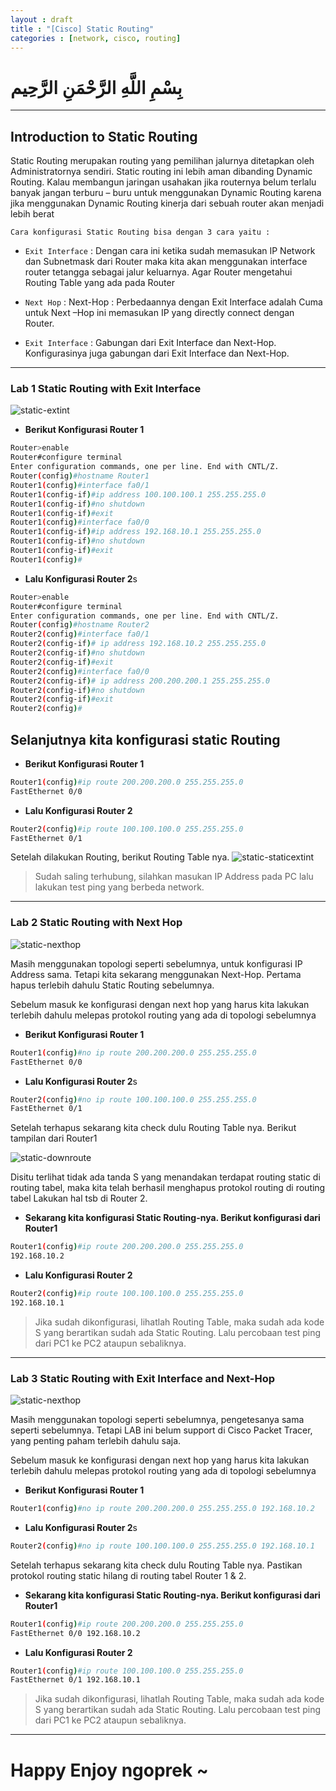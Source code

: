 ```yaml
---
layout : draft
title : "[Cisco] Static Routing"
categories : [network, cisco, routing]
---
```


# بِسْمِ اللَّهِ الرَّحْمَنِ الرَّحِيم

---

## Introduction to Static Routing   

Static Routing merupakan routing yang pemilihan jalurnya ditetapkan oleh
Administratornya sendiri. Static routing ini lebih aman dibanding Dynamic Routing. Kalau
membangun jaringan usahakan jika routernya belum terlalu banyak jangan terburu – buru untuk menggunakan Dynamic Routing karena jika menggunakan Dynamic Routing kinerja dari sebuah router akan menjadi lebih berat

`Cara konfigurasi Static Routing bisa dengan 3 cara yaitu :`

- `Exit Interface` : Dengan cara ini ketika sudah memasukan IP Network dan Subnetmask dari Router maka kita akan menggunakan interface router tetangga sebagai jalur keluarnya. Agar Router  mengetahui Routing Table yang ada pada Router

- `Next Hop`  :  Next-Hop : Perbedaannya dengan Exit Interface adalah Cuma untuk Next –Hop ini memasukan IP yang directly connect dengan Router.

- `Exit Interface` : Gabungan dari Exit Interface dan Next-Hop. Konfigurasinya juga gabungan dari Exit Interface dan Next-Hop.

--- 

###  Lab 1 Static Routing with Exit Interface

![static-extint](https://raw.githubusercontent.com/ammarun11/ammarun11.github.io/master/static/img/_posts/static-extint.png)

* **Berikut Konfigurasi Router 1**

``` BASH
Router>enable
Router#configure terminal
Enter configuration commands, one per line. End with CNTL/Z.
Router(config)#hostname Router1
Router1(config)#interface fa0/1
Router1(config-if)#ip address 100.100.100.1 255.255.255.0
Router1(config-if)#no shutdown
Router1(config-if)#exit
Router1(config)#interface fa0/0
Router1(config-if)#ip address 192.168.10.1 255.255.255.0
Router1(config-if)#no shutdown
Router1(config-if)#exit
Router1(config)#
```

* **Lalu Konfigurasi Router 2**s

``` BASH
Router>enable
Router#configure terminal
Enter configuration commands, one per line. End with CNTL/Z.
Router(config)#hostname Router2
Router2(config)#interface fa0/1
Router2(config-if)# ip address 192.168.10.2 255.255.255.0
Router2(config-if)#no shutdown
Router2(config-if)#exit
Router2(config)#interface fa0/0
Router2(config-if)# ip address 200.200.200.1 255.255.255.0
Router2(config-if)#no shutdown
Router2(config-if)#exit
Router2(config)#
```

## Selanjutnya kita konfigurasi static Routing

* **Berikut Konfigurasi Router 1**

``` BASH
Router1(config)#ip route 200.200.200.0 255.255.255.0
FastEthernet 0/0
```

* **Lalu Konfigurasi Router 2**

``` BASH
Router2(config)#ip route 100.100.100.0 255.255.255.0
FastEthernet 0/1
```

Setelah dilakukan Routing, berikut Routing Table nya.
![static-staticextint](https://raw.githubusercontent.com/ammarun11/ammarun11.github.io/master/static/img/_posts/static-hasilextint.png)

> Sudah saling terhubung, silahkan masukan IP Address pada PC lalu lakukan test ping yang berbeda network.

---

###  Lab 2 Static Routing with Next Hop

![static-nexthop](https://raw.githubusercontent.com/ammarun11/ammarun11.github.io/master/static/img/_posts/nexthop.png)

Masih menggunakan topologi seperti sebelumnya, untuk konfigurasi IP Address sama. Tetapi kita sekarang menggunakan Next-Hop. Pertama hapus terlebih dahulu Static Routing sebelumnya.

Sebelum masuk ke konfigurasi dengan next hop yang harus kita lakukan terlebih dahulu melepas protokol routing yang ada di topologi sebelumnya

* **Berikut Konfigurasi Router 1**

``` BASH
Router1(config)#no ip route 200.200.200.0 255.255.255.0
FastEthernet 0/0
```

* **Lalu Konfigurasi Router 2**s

``` BASH
Router2(config)#no ip route 100.100.100.0 255.255.255.0
FastEthernet 0/1
```

Setelah terhapus sekarang kita check dulu Routing Table nya. Berikut tampilan dari Router1

![static-downroute](https://raw.githubusercontent.com/ammarun11/ammarun11.github.io/master/static/img/_posts/static-downroute.png)

Disitu terlihat tidak ada tanda S yang menandakan terdapat routing static di routing tabel, maka kita telah berhasil menghapus protokol routing di routing tabel Lakukan hal tsb di Router 2.

* **Sekarang kita konfigurasi Static Routing-nya. Berikut konfigurasi dari Router1**

``` BASH
Router1(config)#ip route 200.200.200.0 255.255.255.0
192.168.10.2
```

* **Lalu Konfigurasi Router 2**

``` BASH
Router2(config)#ip route 100.100.100.0 255.255.255.0
192.168.10.1
```

> Jika sudah dikonfigurasi, lihatlah Routing Table, maka sudah ada kode S yang berartikan sudah ada Static Routing. Lalu percobaan test ping dari PC1 ke PC2 ataupun sebaliknya.

---

###  Lab 3 Static Routing with  Exit Interface and Next-Hop

![static-nexthop](https://raw.githubusercontent.com/ammarun11/ammarun11.github.io/master/static/img/_posts/static-extandnexthop)

Masih menggunakan topologi seperti sebelumnya, pengetesanya sama seperti
sebelumnya. Tetapi LAB ini belum support di Cisco Packet Tracer, yang penting paham terlebih
dahulu saja.

Sebelum masuk ke konfigurasi dengan next hop yang harus kita lakukan terlebih dahulu melepas protokol routing yang ada di topologi sebelumnya

* **Berikut Konfigurasi Router 1**

``` BASH
Router1(config)#no ip route 200.200.200.0 255.255.255.0 192.168.10.2
```

* **Lalu Konfigurasi Router 2**s

``` BASH
Router2(config)#no ip route 100.100.100.0 255.255.255.0 192.168.10.1
```

Setelah terhapus sekarang kita check dulu Routing Table nya. Pastikan protokol routing static hilang di routing tabel Router 1 & 2.

* **Sekarang kita konfigurasi Static Routing-nya. Berikut konfigurasi dari Router1**

``` BASH
Router1(config)#ip route 200.200.200.0 255.255.255.0
FastEthernet 0/0 192.168.10.2
```

* **Lalu Konfigurasi Router 2**

``` BASH
Router1(config)#ip route 100.100.100.0 255.255.255.0
FastEthernet 0/1 192.168.10.1
```

> Jika sudah dikonfigurasi, lihatlah Routing Table, maka sudah ada kode S yang berartikan sudah ada Static Routing. Lalu percobaan test ping dari PC1 ke PC2 ataupun sebaliknya.

---

# Happy Enjoy ngoprek ~






